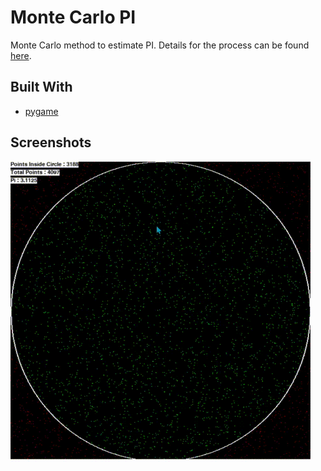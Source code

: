 # Monte Carlo PI

Monte Carlo method to estimate PI. Details for the process can be found [here](https://academo.org/demos/estimating-pi-monte-carlo/).

## Built With

- [pygame](https://www.pygame.org/)

## Screenshots

<img height="480px" src="Demo/demo.gif">